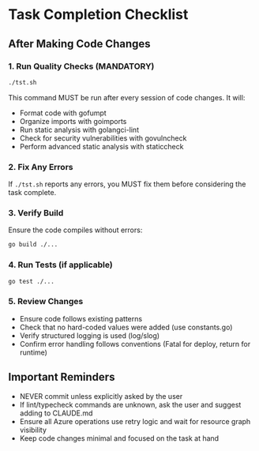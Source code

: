 # Task Completion Checklist

## After Making Code Changes

### 1. Run Quality Checks (MANDATORY)
```bash
./tst.sh
```

This command MUST be run after every session of code changes. It will:
- Format code with gofumpt
- Organize imports with goimports  
- Run static analysis with golangci-lint
- Check for security vulnerabilities with govulncheck
- Perform advanced static analysis with staticcheck

### 2. Fix Any Errors
If `./tst.sh` reports any errors, you MUST fix them before considering the task complete.

### 3. Verify Build
Ensure the code compiles without errors:
```bash
go build ./...
```

### 4. Run Tests (if applicable)
```bash
go test ./...
```

### 5. Review Changes
- Ensure code follows existing patterns
- Check that no hard-coded values were added (use constants.go)
- Verify structured logging is used (log/slog)
- Confirm error handling follows conventions (Fatal for deploy, return for runtime)

## Important Reminders
- NEVER commit unless explicitly asked by the user
- If lint/typecheck commands are unknown, ask the user and suggest adding to CLAUDE.md
- Ensure all Azure operations use retry logic and wait for resource graph visibility
- Keep code changes minimal and focused on the task at hand